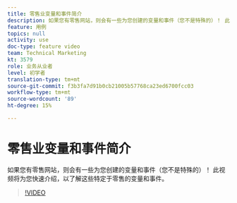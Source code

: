 ```yaml
---
title: 零售业变量和事件简介
description: 如果您有零售网站，则会有一些为您创建的变量和事件（您不是特殊的）！ 此视频将为您快速介绍，以了解这些特定于零售的变量和事件。
feature: 用例
topics: null
activity: use
doc-type: feature video
team: Technical Marketing
kt: 3579
role: 业务从业者
level: 初学者
translation-type: tm+mt
source-git-commit: f3b3fa7d91b0cb21005b57768ca23ed6700fcc03
workflow-type: tm+mt
source-wordcount: '89'
ht-degree: 15%

---
```



# 零售业变量和事件简介

如果您有零售网站，则会有一些为您创建的变量和事件（您不是特殊的）！ 此视频将为您快速介绍，以了解这些特定于零售的变量和事件。

>[!VIDEO](https://video.tv.adobe.com/v/28750/?quality=12)

